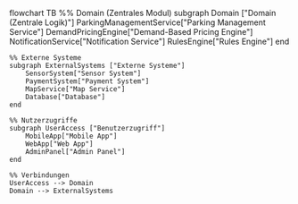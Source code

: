 flowchart TB
%% Domain (Zentrales Modul)
subgraph Domain ["Domain (Zentrale Logik)"]
ParkingManagementService["Parking Management Service"]
DemandPricingEngine["Demand-Based Pricing Engine"]
NotificationService["Notification Service"]
RulesEngine["Rules Engine"]
end

    %% Externe Systeme
    subgraph ExternalSystems ["Externe Systeme"]
        SensorSystem["Sensor System"]
        PaymentSystem["Payment System"]
        MapService["Map Service"]
        Database["Database"]
    end

    %% Nutzerzugriffe
    subgraph UserAccess ["Benutzerzugriff"]
        MobileApp["Mobile App"]
        WebApp["Web App"]
        AdminPanel["Admin Panel"]
    end

    %% Verbindungen
    UserAccess --> Domain
    Domain --> ExternalSystems

